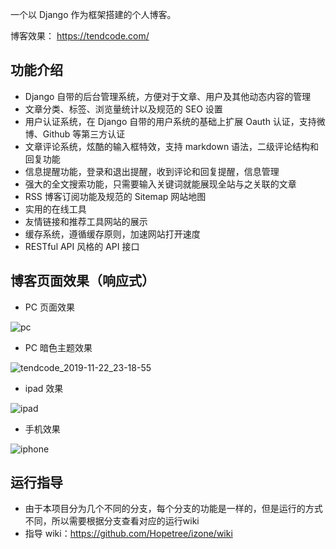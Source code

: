 一个以 Django 作为框架搭建的个人博客。

博客效果： https://tendcode.com/

## 功能介绍
- Django 自带的后台管理系统，方便对于文章、用户及其他动态内容的管理
- 文章分类、标签、浏览量统计以及规范的 SEO 设置
- 用户认证系统，在 Django 自带的用户系统的基础上扩展 Oauth 认证，支持微博、Github 等第三方认证
- 文章评论系统，炫酷的输入框特效，支持 markdown 语法，二级评论结构和回复功能
- 信息提醒功能，登录和退出提醒，收到评论和回复提醒，信息管理
- 强大的全文搜索功能，只需要输入关键词就能展现全站与之关联的文章
- RSS 博客订阅功能及规范的 Sitemap 网站地图
- 实用的在线工具
- 友情链接和推荐工具网站的展示
- 缓存系统，遵循缓存原则，加速网站打开速度
- RESTful API 风格的 API 接口

## 博客页面效果（响应式）
- PC 页面效果

![pc](https://user-images.githubusercontent.com/30201215/60588842-93321b80-9dca-11e9-93f2-50e34b2c4b3f.jpg)

- PC 暗色主题效果

![tendcode_2019-11-22_23-18-55](https://user-images.githubusercontent.com/30201215/69438380-e576d780-0d7f-11ea-9ea5-c182caa3a2a8.png)

- ipad 效果

![ipad](https://user-images.githubusercontent.com/30201215/60588800-7e558800-9dca-11e9-8beb-5d2dcf01b869.jpg)

- 手机效果

![iphone](https://user-images.githubusercontent.com/30201215/60588832-8e6d6780-9dca-11e9-84fa-f1d71510c81e.jpg)

## 运行指导
- 由于本项目分为几个不同的分支，每个分支的功能是一样的，但是运行的方式不同，所以需要根据分支查看对应的运行wiki
- 指导 wiki：https://github.com/Hopetree/izone/wiki